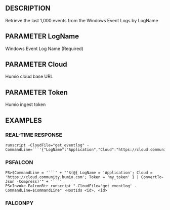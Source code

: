 ## DESCRIPTION
Retrieve the last 1,000 events from the Windows Event Logs by LogName

## PARAMETER LogName
Windows Event Log Name (Required)

## PARAMETER Cloud
Humio cloud base URL

## PARAMETER Token
Humio ingest token

## EXAMPLES

### REAL-TIME RESPONSE
```
runscript -CloudFile="get_eventlog" -CommandLine=```'{"LogName":"Application","Cloud":"https://cloud.community.humio.com","Token":"my_token"}'```
```
### PSFALCON
```
PS>$CommandLine = '```' + "'$(@{ LogName = 'Application'; Cloud = 'https://cloud.community.humio.com'; Token = 'my_token' } | ConvertTo-Json -Compress)'" + '```'
PS>Invoke-FalconRtr runscript "-CloudFile='get_eventlog' -CommandLine=$CommandLine" -HostIds <id>, <id>
```
### FALCONPY
